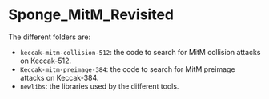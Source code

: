 # Sponge_MitM_Revisited
The different folders are:
- `keccak-mitm-collision-512`: the code to search for MitM collision attacks on Keccak-512.
- `Keccak-mitm-preimage-384`: the code to search for MitM preimage attacks on Keccak-384.
- `newlibs`: the libraries used by the different tools. 
